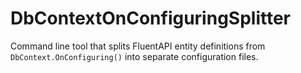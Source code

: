 # DbContextOnConfiguringSplitter
Command line tool that splits FluentAPI entity definitions from `DbContext.OnConfiguring()` into separate configuration files.
